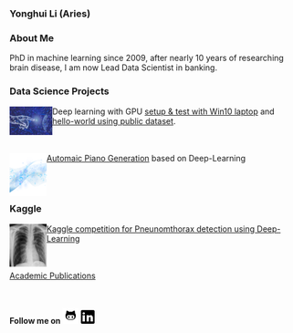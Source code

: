 ### **Yonghui Li (Aries)**

### About Me
PhD in machine learning since 2009, after nearly 10 years of researching brain disease, I am now Lead Data Scientist in banking. 

### Data Science Projects 
<img align="left" width="75" height="50" src="images/deep_learning_resize.jpg"> Deep learning with GPU [setup & test with Win10 laptop](https://github.com/lyh710/dnn_gpu_setup_test) and [hello-world using public dataset](https://github.com/lyh710/dnn_gpu_hello_world).

<br/><br/>
<img align="left" width="65" height="75" src="images/music_symbol_resize.png"> [Automaic Piano Generation](https://github.com/lyh710/deep_piano) based on Deep-Learning

<br/><br/>
### Kaggle
<img align="left" width="65" height="75" src="images/kaggle_pneumothorax.jpeg"> [Kaggle competition for Pneunomthorax detection using Deep-Learning](https://github.com/lyh710/kaggle.pneumothorax)


<br/><br/>
[Academic Publications](https://scholar.google.com/citations?user=sukavDAAAAAJ&hl=en&oi=sra)

<br/><br/>
**Follow me on** [![alt text](icons/github.png)](https://github.com/lyh710) [![alt text](icons/linkedin.png)](https://www.linkedin.com/in/yonghui-li)
